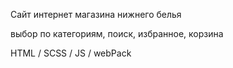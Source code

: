 Сайт интернет магазина нижнего белья

выбор по категориям, поиск, избранное, корзина

HTML / SCSS / JS / webPack
